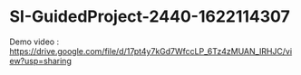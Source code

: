 # SI-GuidedProject-2440-1622114307
Demo video : https://drive.google.com/file/d/17pt4y7kGd7WfccLP_6Tz4zMUAN_IRHJC/view?usp=sharing
